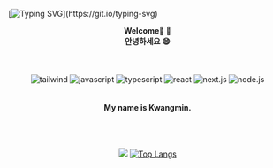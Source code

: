 [![Typing SVG](https://readme-typing-svg.demolab.com/?lines=안녕하세요!+저의+깃허브에+오신걸+환영합니다!+의+텍스트;Thanks+for+visting+my+Github!)](https://git.io/typing-svg)
<div align=center>
  <b>Welcome👋 👋<br>안녕하세요 😄</b>
<br/>
<br/>
    <br>
    <br>

<div>
      <img alt="tailwind"
          src ="https://img.shields.io/badge/Tailwind-1572B6.svg?&style=for-the-badge&logo=Tailwind&logoColor=white"/>
     <img alt="javascript"
          src ="https://img.shields.io/badge/JavaScript-F7DF1E.svg?&style=for-the-badge&logo=JavaScript&logoColor=white"/>
      <img alt="typescript"
          src ="https://img.shields.io/badge/TypeScript-3178C6.svg?&style=for-the-badge&logo=TypeScript&logoColor=white"/>         
     <img alt="react"
          src ="https://img.shields.io/badge/React-61dafb.svg?&style=for-the-badge&logo=React&logoColor=white"/>
     <img alt="next.js"
          src ="https://img.shields.io/badge/Next.js-000000.svg?&style=for-the-badge&logo=Next.js&logoColor=white"/>   
          <img alt="node.js"
          src ="https://img.shields.io/badge/Node.js-0eb640.svg?&style=for-the-badge&logo=Node.js&logoColor=white"/>     
</div>     
<br/>
<br/>
  <b>My name is Kwangmin.</b><br/><br/><br/><br/

</div>


![](https://github-profile-summary-cards.vercel.app/api/cards/profile-details?username=kwangminnam&theme=tokyonight)
[![Top Langs](https://github-readme-stats.vercel.app/api/top-langs/?username=kwangminnam)](https://github.com/anuraghazra/github-readme-stats)




